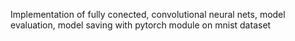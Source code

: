 Implementation of fully conected, convolutional neural nets, model evaluation, model saving with pytorch module on mnist dataset
